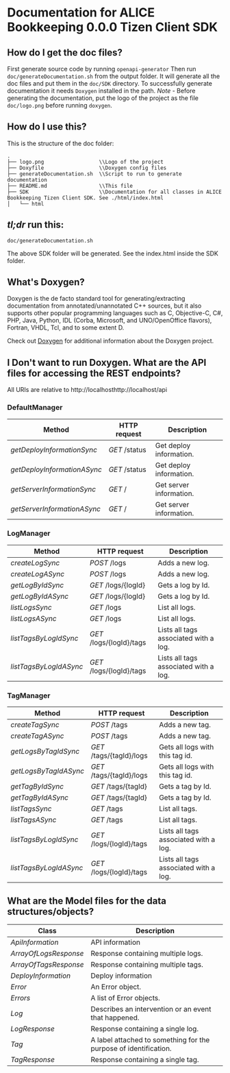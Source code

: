# Documentation for ALICE Bookkeeping 0.0.0 Tizen Client SDK

## How do I get the doc files?
First generate source code by running `openapi-generator`
Then run `doc/generateDocumentation.sh` from the output folder. It will generate all the doc files and put them in the `doc/SDK` directory.
To successfully generate documentation it needs `Doxygen` installed in the path.
*Note* - Before generating the documentation, put the logo of the project as the file `doc/logo.png` before running `doxygen`.


## How do I use this?
This is the structure of the doc folder:

```
.
├── logo.png                  \\Logo of the project
├── Doxyfile                  \\Doxygen config files
├── generateDocumentation.sh  \\Script to run to generate documentation
├── README.md                 \\This file
├── SDK                       \\Documentation for all classes in ALICE Bookkeeping Tizen Client SDK. See ./html/index.html
│   └── html

```

## *tl;dr* run this:

```
doc/generateDocumentation.sh
```

The above SDK folder will be generated. See the index.html inside the SDK folder.


## What's Doxygen?
Doxygen is the de facto standard tool for generating/extracting documentation from annotated/unannotated C++ sources, but it also supports other popular programming languages such as C, Objective-C, C#, PHP, Java, Python, IDL (Corba, Microsoft, and UNO/OpenOffice flavors), Fortran, VHDL, Tcl, and to some extent D.

Check out [Doxygen](https://www.doxygen.org/) for additional information about the Doxygen project.

## I Don't want to run Doxygen. What are the API files for accessing the REST endpoints?
All URIs are relative to http://localhosthttp://localhost/api

### DefaultManager
Method | HTTP request | Description
------------- | ------------- | -------------
*getDeployInformationSync* | *GET* /status | Get deploy information.
*getDeployInformationASync* | *GET* /status | Get deploy information.
*getServerInformationSync* | *GET* / | Get server information.
*getServerInformationASync* | *GET* / | Get server information.

### LogManager
Method | HTTP request | Description
------------- | ------------- | -------------
*createLogSync* | *POST* /logs | Adds a new log.
*createLogASync* | *POST* /logs | Adds a new log.
*getLogByIdSync* | *GET* /logs/{logId} | Gets a log by Id.
*getLogByIdASync* | *GET* /logs/{logId} | Gets a log by Id.
*listLogsSync* | *GET* /logs | List all logs.
*listLogsASync* | *GET* /logs | List all logs.
*listTagsByLogIdSync* | *GET* /logs/{logId}/tags | Lists all tags associated with a log.
*listTagsByLogIdASync* | *GET* /logs/{logId}/tags | Lists all tags associated with a log.

### TagManager
Method | HTTP request | Description
------------- | ------------- | -------------
*createTagSync* | *POST* /tags | Adds a new tag.
*createTagASync* | *POST* /tags | Adds a new tag.
*getLogsByTagIdSync* | *GET* /tags/{tagId}/logs | Gets all logs with this tag id.
*getLogsByTagIdASync* | *GET* /tags/{tagId}/logs | Gets all logs with this tag id.
*getTagByIdSync* | *GET* /tags/{tagId} | Gets a tag by Id.
*getTagByIdASync* | *GET* /tags/{tagId} | Gets a tag by Id.
*listTagsSync* | *GET* /tags | List all tags.
*listTagsASync* | *GET* /tags | List all tags.
*listTagsByLogIdSync* | *GET* /logs/{logId}/tags | Lists all tags associated with a log.
*listTagsByLogIdASync* | *GET* /logs/{logId}/tags | Lists all tags associated with a log.


## What are the Model files for the data structures/objects?
Class | Description
------------- | -------------
 *ApiInformation* | API information
 *ArrayOfLogsResponse* | Response containing multiple logs.
 *ArrayOfTagsResponse* | Response containing multiple tags.
 *DeployInformation* | Deploy information
 *Error* | An Error object.
 *Errors* | A list of Error objects.
 *Log* | Describes an intervention or an event that happened.
 *LogResponse* | Response containing a single log.
 *Tag* | A label attached to something for the purpose of identification.
 *TagResponse* | Response containing a single tag.

